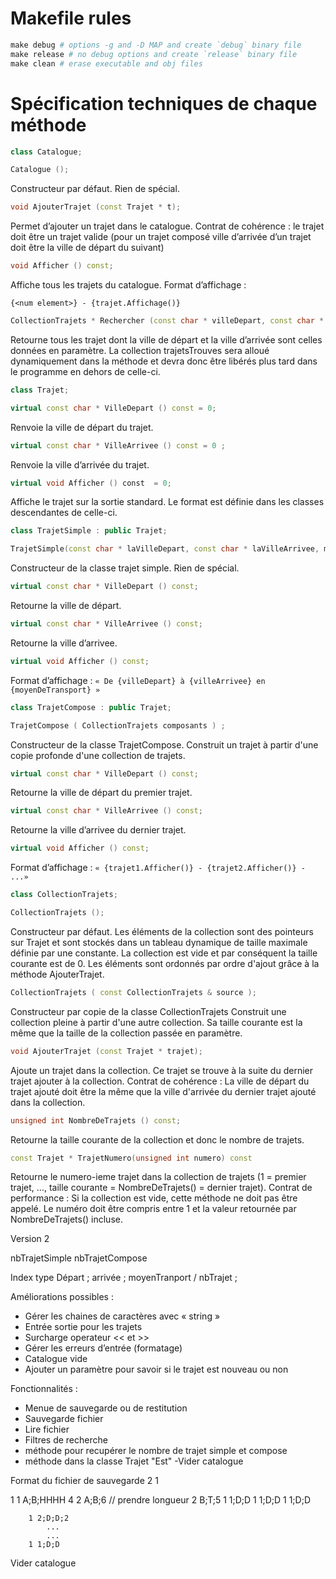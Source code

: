 # Makefile rules

```makefile
make debug # options -g and -D MAP and create `debug` binary file
make release # no debug options and create `release` binary file
make clean # erase executable and obj files
```

# Spécification techniques de chaque méthode

```cpp
class Catalogue;
```

```cpp
Catalogue ();
```
Constructeur par défaut. Rien de spécial.

```cpp
void AjouterTrajet (const Trajet * t);
```
Permet d’ajouter un trajet dans le catalogue.
Contrat de cohérence : le trajet doit être un trajet valide (pour un trajet composé ville d’arrivée d’un trajet doit être la ville de départ du suivant)

```cpp
void Afficher () const;
```

Affiche tous les trajets du catalogue.
Format d’affichage :

`{<num element>} - {trajet.Affichage()}`


```cpp
CollectionTrajets * Rechercher (const char * villeDepart, const char * villeArrivee) const;
```
Retourne tous les trajet dont la ville de départ et la ville d’arrivée sont celles données en paramètre.
La collection trajetsTrouves sera alloué dynamiquement dans la méthode et devra donc être libérés plus tard dans le programme en dehors de celle-ci.
```cpp
class Trajet;
```

```cpp
virtual const char * VilleDepart () const = 0;
```
Renvoie la ville de départ du trajet.

```cpp
virtual const char * VilleArrivee () const = 0 ;
```
Renvoie la ville d’arrivée du trajet.

```cpp
virtual void Afficher () const  = 0;
```
Affiche le trajet sur la sortie standard. Le format est définie dans les classes descendantes de celle-ci.


```cpp
class TrajetSimple : public Trajet;
```

```cpp
TrajetSimple(const char * laVilleDepart, const char * laVilleArrivee, moyenDeTransport leMoyen);
```
Constructeur de la classe trajet simple. Rien de spécial.

```cpp
virtual const char * VilleDepart () const;
```
Retourne la ville de départ.

```cpp
virtual const char * VilleArrivee () const;
```
Retourne la ville d’arrivee.

```cpp
virtual void Afficher () const;
```
Format d’affichage :
`« De {villeDepart} à {villeArrivee} en {moyenDeTransport} »`


```cpp
class TrajetCompose : public Trajet;
```

```cpp
TrajetCompose ( CollectionTrajets composants ) ;
```
Constructeur de la classe TrajetCompose.
Construit un trajet à partir d'une copie profonde d'une collection
de trajets.

```cpp
virtual const char * VilleDepart () const;
```
Retourne la ville de départ du premier trajet.

```cpp
virtual const char * VilleArrivee () const;
```
Retourne la ville d’arrivee du dernier trajet.

```cpp
virtual void Afficher () const;
```
Format d’affichage :
`« {trajet1.Afficher()} - {trajet2.Afficher()} - ...»`

```cpp
class CollectionTrajets; 
```

```cpp
CollectionTrajets ();
```
Constructeur par défaut. Les éléments de la collection sont des pointeurs sur Trajet et sont stockés dans un tableau dynamique de taille maximale définie par une constante.
La collection est vide et par conséquent la taille courante est de 0.
Les éléments sont ordonnés par ordre d'ajout grâce à la méthode AjouterTrajet.

```cpp
CollectionTrajets ( const CollectionTrajets & source );
```
Constructeur par copie de la classe CollectionTrajets
Construit une collection pleine à partir d'une autre collection.
Sa taille courante est la même que la taille de la collection passée en paramètre.

```cpp
void AjouterTrajet (const Trajet * trajet);
```
Ajoute un trajet dans la collection. Ce trajet se trouve à la suite du dernier trajet ajouter à la collection.
Contrat de cohérence : La ville de départ du trajet ajouté doit être la même que la ville d'arrivée du dernier trajet ajouté dans la collection.

```cpp
unsigned int NombreDeTrajets () const;
```
Retourne la taille courante de la collection et donc le nombre de trajets.

```cpp
const Trajet * TrajetNumero(unsigned int numero) const
```
Retourne le numero-ieme trajet dans la collection de trajets
(1 = premier trajet, ..., taille courante = NombreDeTrajets() = dernier trajet).
Contrat de performance : Si la collection est vide, cette méthode ne doit pas être appelé. Le numéro doit être compris entre 1 et la valeur retournée par NombreDeTrajets() incluse.

Version 2

nbTrajetSimple  nbTrajetCompose

Index type Départ ; arrivée ; moyenTranport / nbTrajet ;


Améliorations possibles : 

-	Gérer les chaines de caractères avec « string »
-	Entrée sortie pour les trajets
-	Surcharge operateur << et >>
-	Gérer les erreurs d’entrée (formatage)
-	Catalogue vide
-	Ajouter un paramètre pour savoir si le trajet est nouveau ou non

Fonctionnalités :

-	Menue de sauvegarde ou de restitution 
-	Sauvegarde fichier
-	Lire fichier
-	Filtres de recherche
- méthode pour recupérer le nombre de trajet simple et compose
- méthode dans la classe Trajet "Est" 
-Vider catalogue


Format du fichier de sauvegarde
2 1

1 1 A;B;HHHH
4 2 A;B;6 // prendre longueur
    2 B;T;5
        1 1;D;D
        1 1;D;D
        1 1;D;D
        

        1 2;D;D;2
            ...
            ...
        1 1;D;D

Vider catalogue



